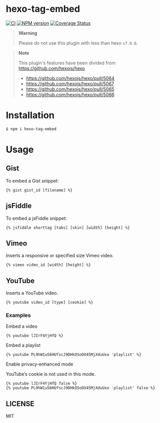 # hexo-tag-embed

[![CI](https://github.com/hexojs/hexo-tag-embed/actions/workflows/ci.yml/badge.svg?branch=main)](https://github.com/hexojs/hexo-tag-embed/actions/workflows/ci.yml)
[![NPM version](https://badge.fury.io/js/hexo-tag-embed.svg)](https://www.npmjs.com/package/hexo-tag-embed)
[![Coverage Status](https://coveralls.io/repos/github/hexojs/hexo-tag-embed/badge.svg)](https://coveralls.io/github/hexojs/hexo-tag-embed)

> **Warning**
>
> Please do not use this plugin with less than hexo `v7.0.0`.

> **Note**
>
> This plugin's features have been divided from https://github.com/hexojs/hexo
>
> - https://github.com/hexojs/hexo/pull/5064
> - https://github.com/hexojs/hexo/pull/5067
> - https://github.com/hexojs/hexo/pull/5065
> - https://github.com/hexojs/hexo/pull/5066

# Installation

```sh
$ npm i hexo-tag-embed
```

# Usage

## Gist

To embed a Gist snippet:

```ejs
{% gist gist_id [filename] %}
```

## jsFiddle

To embed a jsFiddle snippet:

```ejs
{% jsfiddle shorttag [tabs] [skin] [width] [height] %}
```

## Vimeo

Inserts a responsive or specified size Vimeo video.

```ejs
{% vimeo video_id [width] [height] %}
```

## YouTube

Inserts a YouTube video.

```ejs
{% youtube video_id [type] [cookie] %}
```

### Examples

Embed a video

```ejs
{% youtube lJIrF4YjHfQ %}
```

Embed a playlist

```ejs
{% youtube PL9hW1uS6HUfscJ9DHkOSoOX45MjXduUxo 'playlist' %}
```

Enable privacy-enhanced mode

YouTube’s cookie is not used in this mode.

```ejs
{% youtube lJIrF4YjHfQ false %}
{% youtube PL9hW1uS6HUfscJ9DHkOSoOX45MjXduUxo 'playlist' false %}
```

## LICENSE

MIT
